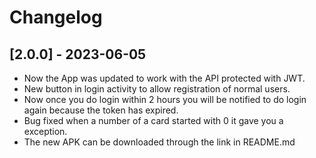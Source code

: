 # Changelog

## [2.0.0] - 2023-06-05
- Now the App was updated to work with the API protected with JWT.
- New button in login activity to allow registration of normal users.
- Now once you do login within 2 hours you will be notified to do login again because the token has expired.
- Bug fixed when a number of a card started with 0 it gave you a exception.
- The new APK can be downloaded through the link in README.md
